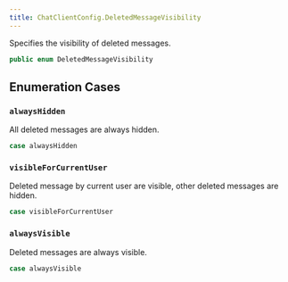 ```yaml
---
title: ChatClientConfig.DeletedMessageVisibility
---
```


Specifies the visibility of deleted messages.

``` swift
public enum DeletedMessageVisibility 
```

## Enumeration Cases

### `alwaysHidden`

All deleted messages are always hidden.

``` swift
case alwaysHidden
```

### `visibleForCurrentUser`

Deleted message by current user are visible, other deleted messages are hidden.

``` swift
case visibleForCurrentUser
```

### `alwaysVisible`

Deleted messages are always visible.

``` swift
case alwaysVisible
```
